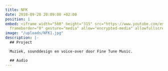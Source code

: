 ```yaml
---
title: NFK
date: 2018-09-20 20:09:00 +02:00
position: 1
embed: <iframe width="560" height="315" src="https://www.youtube.com/embed/c42pDh25N-E?rel=0&amp;showinfo=0"
  frameborder="0" gesture="media" allow="encrypted-media" allowfullscreen></iframe>
image: "/uploads/NFK1.jpg"
description: |-
  ## Project

  Muziek, sounddesign en voice-over door Fine Tune Music.

  ## Audio
---
```


